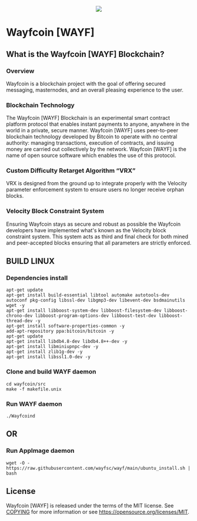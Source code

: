 <p align="center">
  <img src="https://github.com/wayfsc/wayf/blob/main/src/qt/res/images/about.png?raw=true">
</p>

Wayfcoin [WAYF]
=====================================


What is the Wayfcoin [WAYF] Blockchain?
-------------------------------------

### Overview
Wayfcoin is a blockchain project with the goal of offering secured messaging, masternodes, and an overall pleasing experience to the user.

### Blockchain Technology
The Wayfcoin [WAYF] Blockchain is an experimental smart contract platform protocol that enables 
instant payments to anyone, anywhere in the world in a private, secure manner. 
Wayfcoin [WAYF] uses peer-to-peer blockchain technology developed by Bitcoin to operate
with no central authority: managing transactions, execution of contracts, and 
issuing money are carried out collectively by the network. Wayfcoin [WAYF] is the name of 
open source software which enables the use of this protocol.

### Custom Difficulty Retarget Algorithm “VRX”
VRX is designed from the ground up to integrate properly with the Velocity parameter enforcement system to ensure users no longer receive orphan blocks.

### Velocity Block Constraint System
Ensuring Wayfcoin stays as secure and robust as possible the Wayfcoin developers have implemented what's known as the Velocity block constraint system. This system acts as third and final check for both mined and peer-accepted blocks ensuring that all parameters are strictly enforced.


BUILD LINUX
-----------

### Dependencies install
```
apt-get update
apt-get install build-essential libtool automake autotools-dev autoconf pkg-config libssl-dev libgmp3-dev libevent-dev bsdmainutils wget -y
apt-get install libboost-system-dev libboost-filesystem-dev libboost-chrono-dev libboost-program-options-dev libboost-test-dev libboost-thread-dev -y
apt-get install software-properties-common -y
add-apt-repository ppa:bitcoin/bitcoin -y
apt-get update
apt-get install libdb4.8-dev libdb4.8++-dev -y
apt-get install libminiupnpc-dev -y
apt-get install zlib1g-dev -y
apt-get install libssl1.0-dev -y
```

### Clone and build WAYF daemon
```
cd wayfcoin/src
make -f makefile.unix
```

### Run WAYF daemon
```
./Wayfcoind
```

OR
--

### Run AppImage daemon
```
wget -O - https://raw.githubusercontent.com/wayfsc/wayf/main/ubuntu_install.sh | bash
```

License
-------

Wayfcoin [WAYF] is released under the terms of the MIT license. See [COPYING](COPYING) for more
information or see https://opensource.org/licenses/MIT.
